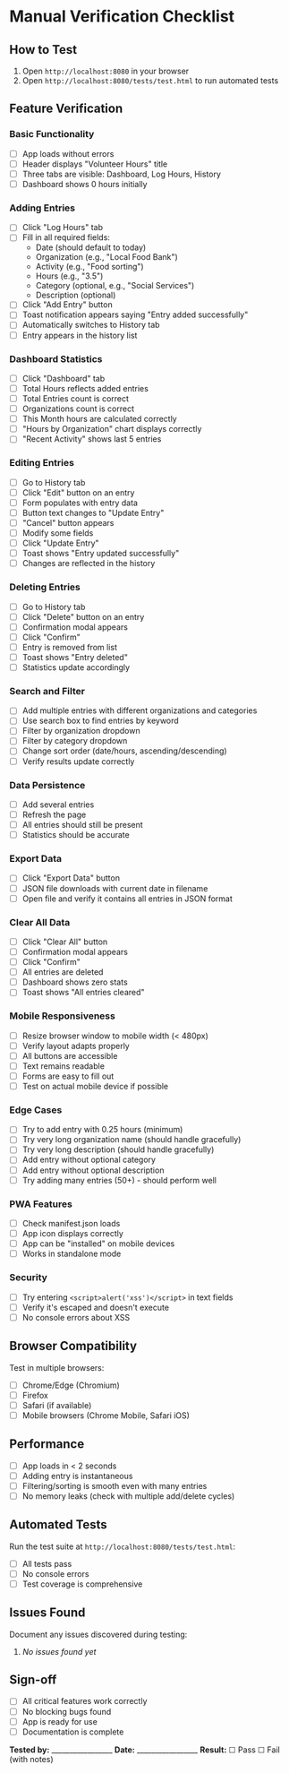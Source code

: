 # Manual Verification Checklist

## How to Test

1. Open `http://localhost:8080` in your browser
2. Open `http://localhost:8080/tests/test.html` to run automated tests

## Feature Verification

### Basic Functionality
- [ ] App loads without errors
- [ ] Header displays "Volunteer Hours" title
- [ ] Three tabs are visible: Dashboard, Log Hours, History
- [ ] Dashboard shows 0 hours initially

### Adding Entries
- [ ] Click "Log Hours" tab
- [ ] Fill in all required fields:
  - Date (should default to today)
  - Organization (e.g., "Local Food Bank")
  - Activity (e.g., "Food sorting")
  - Hours (e.g., "3.5")
  - Category (optional, e.g., "Social Services")
  - Description (optional)
- [ ] Click "Add Entry" button
- [ ] Toast notification appears saying "Entry added successfully"
- [ ] Automatically switches to History tab
- [ ] Entry appears in the history list

### Dashboard Statistics
- [ ] Click "Dashboard" tab
- [ ] Total Hours reflects added entries
- [ ] Total Entries count is correct
- [ ] Organizations count is correct
- [ ] This Month hours are calculated correctly
- [ ] "Hours by Organization" chart displays correctly
- [ ] "Recent Activity" shows last 5 entries

### Editing Entries
- [ ] Go to History tab
- [ ] Click "Edit" button on an entry
- [ ] Form populates with entry data
- [ ] Button text changes to "Update Entry"
- [ ] "Cancel" button appears
- [ ] Modify some fields
- [ ] Click "Update Entry"
- [ ] Toast shows "Entry updated successfully"
- [ ] Changes are reflected in the history

### Deleting Entries
- [ ] Go to History tab
- [ ] Click "Delete" button on an entry
- [ ] Confirmation modal appears
- [ ] Click "Confirm"
- [ ] Entry is removed from list
- [ ] Toast shows "Entry deleted"
- [ ] Statistics update accordingly

### Search and Filter
- [ ] Add multiple entries with different organizations and categories
- [ ] Use search box to find entries by keyword
- [ ] Filter by organization dropdown
- [ ] Filter by category dropdown
- [ ] Change sort order (date/hours, ascending/descending)
- [ ] Verify results update correctly

### Data Persistence
- [ ] Add several entries
- [ ] Refresh the page
- [ ] All entries should still be present
- [ ] Statistics should be accurate

### Export Data
- [ ] Click "Export Data" button
- [ ] JSON file downloads with current date in filename
- [ ] Open file and verify it contains all entries in JSON format

### Clear All Data
- [ ] Click "Clear All" button
- [ ] Confirmation modal appears
- [ ] Click "Confirm"
- [ ] All entries are deleted
- [ ] Dashboard shows zero stats
- [ ] Toast shows "All entries cleared"

### Mobile Responsiveness
- [ ] Resize browser window to mobile width (< 480px)
- [ ] Verify layout adapts properly
- [ ] All buttons are accessible
- [ ] Text remains readable
- [ ] Forms are easy to fill out
- [ ] Test on actual mobile device if possible

### Edge Cases
- [ ] Try to add entry with 0.25 hours (minimum)
- [ ] Try very long organization name (should handle gracefully)
- [ ] Try very long description (should handle gracefully)
- [ ] Add entry without optional category
- [ ] Add entry without optional description
- [ ] Try adding many entries (50+) - should perform well

### PWA Features
- [ ] Check manifest.json loads
- [ ] App icon displays correctly
- [ ] App can be "installed" on mobile devices
- [ ] Works in standalone mode

### Security
- [ ] Try entering `<script>alert('xss')</script>` in text fields
- [ ] Verify it's escaped and doesn't execute
- [ ] No console errors about XSS

## Browser Compatibility

Test in multiple browsers:
- [ ] Chrome/Edge (Chromium)
- [ ] Firefox
- [ ] Safari (if available)
- [ ] Mobile browsers (Chrome Mobile, Safari iOS)

## Performance

- [ ] App loads in < 2 seconds
- [ ] Adding entry is instantaneous
- [ ] Filtering/sorting is smooth even with many entries
- [ ] No memory leaks (check with multiple add/delete cycles)

## Automated Tests

Run the test suite at `http://localhost:8080/tests/test.html`:
- [ ] All tests pass
- [ ] No console errors
- [ ] Test coverage is comprehensive

## Issues Found

Document any issues discovered during testing:

1. _No issues found yet_

## Sign-off

- [ ] All critical features work correctly
- [ ] No blocking bugs found
- [ ] App is ready for use
- [ ] Documentation is complete

**Tested by:** _________________
**Date:** _________________
**Result:** ☐ Pass ☐ Fail (with notes)
